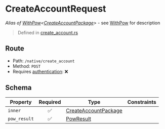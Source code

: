 # CreateAccountRequest
*Alias of [WithPow](../../../pow/WithPow.md)\<[CreateAccountPackage](../../../routes/native/create_account/CreateAccountPackage.md)\>* - see [WithPow](../../../pow/WithPow.md) for description
> Defined in [create_account.rs](../../../../../interface/src/interface/routes/native/create_account.rs)

## Route
- Path: `/native/create_account`
- Method: `POST`
- Requires [authentication](../../../../Flows/Authentication%20Flow.md): ❌

## Schema

| Property | Required | Type | Constraints |
| --- | :---: | --- | --- |
| `inner` | ✅ | [CreateAccountPackage](../../../routes/native/create_account/CreateAccountPackage.md) |     | 
| `pow_result` | ✅ | [PowResult](../../../pow/PowResult.md) |     | 


